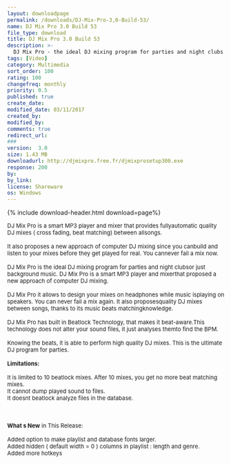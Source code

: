 ```yaml
---
layout: downloadpage
permalink: /downloads/DJ-Mix-Pro-3,0-Build-53/
name: DJ Mix Pro 3.0 Build 53
file_type: download
title: DJ Mix Pro 3.0 Build 53
description: >-
  DJ Mix Pro - the ideal DJ mixing program for parties and night clubs
tags: [Video]
category: Multimedia
sort_order: 100
rating: 100
changefreq: monthly
priority: 0.5
published: true
create_date: 
modified_date: 03/11/2017
created_by: 
modified_by: 
comments: true
redirect_url: 
### 
version:  3.0 
size: 1.43 MB
downloadurl: http://djmixpro.free.fr/djmixprosetup300.exe
response: 200
by: 
by_link: 
license: Shareware
os: Windows
---
```


{% include download-header.html download=page%}

<p style="fix-download-text !important">
<p><font size="2">DJ Mix Pro is a smart MP3 player and mixer that provides fullyautomatic quality DJ mixes ( cross fading, beat matching) between allsongs.<br />
<br />
It also proposes a new approach of computer DJ mixing since you canbuild and listen to your mixes before they get played for real. You cannever fail a mix now.<br />
<br />
DJ Mix Pro is the ideal DJ mixing program for parties and night clubsor just background music. DJ Mix Pro is a smart MP3 player and mixerthat proposed a new approach of computer DJ mixing.<br />
<br />
DJ Mix Pro it allows to design your mixes on headphones while music isplaying on speakers. You can never fail a mix again. It also proposesquality DJ mixes between songs, thanks to its music beats matchingknowledge.<br />
<br />
DJ Mix Pro has built in Beatlock Technology, that makes it beat-aware.This technology does not alter your sound files, it just analyses themto find the BPM. <br />
<br />
Knowing the beats, it is able to perform high quality DJ mixes. This is the ultimate DJ program for parties.<br />
<br />
<span><strong>Limitations:</strong></span><br />
<br />
It is limited to 10 beatlock mixes. After 10 mixes, you get no more beat matching mixes.<br />
It cannot dump played sound to files.<br />
It doesnt beatlock analyze files in the database.<br />
<!-- google_ad_section_end --></font></p>
<div class="celltext_big"><br />
<br />
<font size="2"><strong>What s New</strong> in This Release:<br />
<br />
Added option to make playlist and database fonts larger.<br />
Added hidden ( default width = 0 ) columns in playlist : length and genre.<br />
Added more hotkeys</font></div></p>
